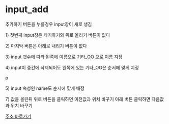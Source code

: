 # input_add
<p>추가하기 버튼을 누를경우 input창이 새로 생김</p>
<p>1) 첫번째 input창은 제거하기와 위로 올리기 버튼이 없다</p>
<p>2) 마지막 버튼은 아래로 내리기 버튼이 없다</p>
<p>3) input 갯수에 따라 왼쪽에 이름으로 기타_OO 으로 이름 지정</p>
<p>4) input이 중간에 삭제되어도 왼쪽에 있는 기타_OO은 순서에 맞게 지정</p>p
<p>5) input 속성인 name도 순서에 맞게 배정</p>
<p>7) 값을 올린뒤 위로 버튼을 클릭하면 이전값과 위치 바꾸기 아래 버튼 클릭하면 다음값과 위치 바꾸기</p>
<a href="http://ttunmill.dothome.co.kr/input_add/inputTest.html" target="_blank">주소 바로가기</a>
